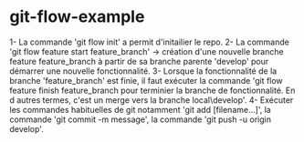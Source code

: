 # git-flow-example
1- La commande 'git flow init' a permit d'initailier le repo.
2- La commande 'git flow feature start feature_branch' -> création d'une nouvelle branche feature feature_branch à partir de sa branche parente 'develop'  pour démarrer une nouvelle fonctionnalité.
3- Lorsque la fonctionnalité de la branche 'feature_branch' est finie, il faut exécuter la commande 'git flow feature finish feature_branch pour terminier la branche de fonctionnalité. En d autres termes, c'est un merge vers la branche local\develop'.
4- Exécuter les commandes habituelles de git notamment 'git add [filename...]', la commande 'git commit -m message', la commande 'git push -u origin develop'.